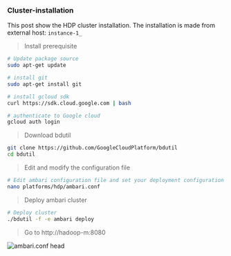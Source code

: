 ### Cluster-installation

This post show the HDP cluster installation. The installation is made from external host: `instance-1_`


> Install prerequisite

```sh
# Update package source
sudo apt-get update

# install git
sudo apt-get install git

# install gcloud sdk
curl https://sdk.cloud.google.com | bash

# authenticate to Google cloud
gcloud auth login                   

```

> Download bdutil

```sh
git clone https://github.com/GoogleCloudPlatform/bdutil 
cd bdutil
```

> Edit and modify the configuration file

```sh
# Edit ambari configuration file and set your deployment configuration
nano platforms/hdp/ambari.conf

```

> Deploy ambari cluster

```sh
# Deploy cluster
./bdutil -f -e ambari deploy

```

> Go to http://hadoop-m:8080

![ambari.conf head](https://github.com/agambov/oic-cluster-installation/blob/master/img/ambari2.png)

